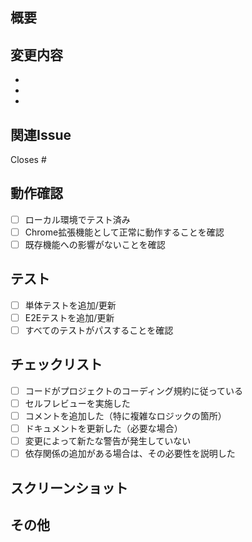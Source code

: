 ## 概要
<!-- このPRで何を変更したかを簡潔に説明してください -->

## 変更内容
<!-- 主な変更点を箇条書きで記載してください -->
- 
- 
- 

## 関連Issue
<!-- 関連するIssueがあれば記載してください -->
Closes #

## 動作確認
<!-- どのように動作確認を行ったか記載してください -->
- [ ] ローカル環境でテスト済み
- [ ] Chrome拡張機能として正常に動作することを確認
- [ ] 既存機能への影響がないことを確認

## テスト
<!-- 追加・修正したテストについて記載してください -->
- [ ] 単体テストを追加/更新
- [ ] E2Eテストを追加/更新
- [ ] すべてのテストがパスすることを確認

## チェックリスト
- [ ] コードがプロジェクトのコーディング規約に従っている
- [ ] セルフレビューを実施した
- [ ] コメントを追加した（特に複雑なロジックの箇所）
- [ ] ドキュメントを更新した（必要な場合）
- [ ] 変更によって新たな警告が発生していない
- [ ] 依存関係の追加がある場合は、その必要性を説明した

## スクリーンショット
<!-- UIに変更がある場合は、変更前後のスクリーンショットを添付してください -->

## その他
<!-- レビュアーに伝えたいことがあれば記載してください -->